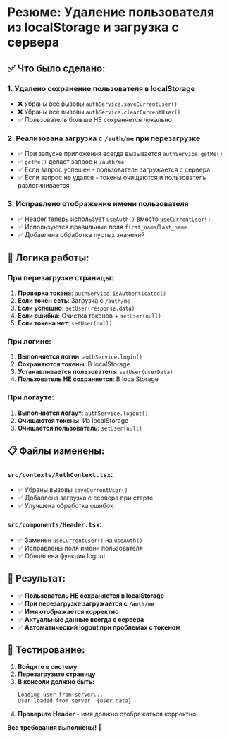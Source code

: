 # Резюме: Удаление пользователя из localStorage и загрузка с сервера

## ✅ Что было сделано:

### 1. **Удалено сохранение пользователя в localStorage**
- ❌ Убраны все вызовы `authService.saveCurrentUser()`
- ❌ Убраны все вызовы `authService.clearCurrentUser()`
- ✅ Пользователь больше НЕ сохраняется локально

### 2. **Реализована загрузка с `/auth/me` при перезагрузке**
- ✅ При запуске приложения всегда вызывается `authService.getMe()`
- ✅ `getMe()` делает запрос к `/auth/me`
- ✅ Если запрос успешен - пользователь загружается с сервера
- ✅ Если запрос не удался - токены очищаются и пользователь разлогинивается

### 3. **Исправлено отображение имени пользователя**
- ✅ Header теперь использует `useAuth()` вместо `useCurrentUser()`
- ✅ Используются правильные поля `first_name`/`last_name`
- ✅ Добавлена обработка пустых значений

## 🔄 Логика работы:

### При перезагрузке страницы:
1. **Проверка токена**: `authService.isAuthenticated()`
2. **Если токен есть**: Загрузка с `/auth/me`
3. **Если успешно**: `setUser(response.data)`
4. **Если ошибка**: Очистка токенов + `setUser(null)`
5. **Если токена нет**: `setUser(null)`

### При логине:
1. **Выполняется логин**: `authService.login()`
2. **Сохраняются токены**: В localStorage
3. **Устанавливается пользователь**: `setUser(userData)`
4. **Пользователь НЕ сохраняется**: В localStorage

### При логауте:
1. **Выполняется логаут**: `authService.logout()`
2. **Очищаются токены**: Из localStorage
3. **Очищается пользователь**: `setUser(null)`

## 📋 Файлы изменены:

### `src/contexts/AuthContext.tsx`:
- ✅ Убраны вызовы `saveCurrentUser()`
- ✅ Добавлена загрузка с сервера при старте
- ✅ Улучшена обработка ошибок

### `src/components/Header.tsx`:
- ✅ Заменен `useCurrentUser()` на `useAuth()`
- ✅ Исправлены поля имени пользователя
- ✅ Обновлена функция logout

## 🎯 Результат:

- ✅ **Пользователь НЕ сохраняется в localStorage**
- ✅ **При перезагрузке загружается с `/auth/me`**
- ✅ **Имя отображается корректно**
- ✅ **Актуальные данные всегда с сервера**
- ✅ **Автоматический logout при проблемах с токеном**

## 🧪 Тестирование:

1. **Войдите в систему**
2. **Перезагрузите страницу**
3. **В консоли должно быть:**
   ```
   Loading user from server...
   User loaded from server: {user data}
   ```
4. **Проверьте Header** - имя должно отображаться корректно

**Все требования выполнены!** 🎉

